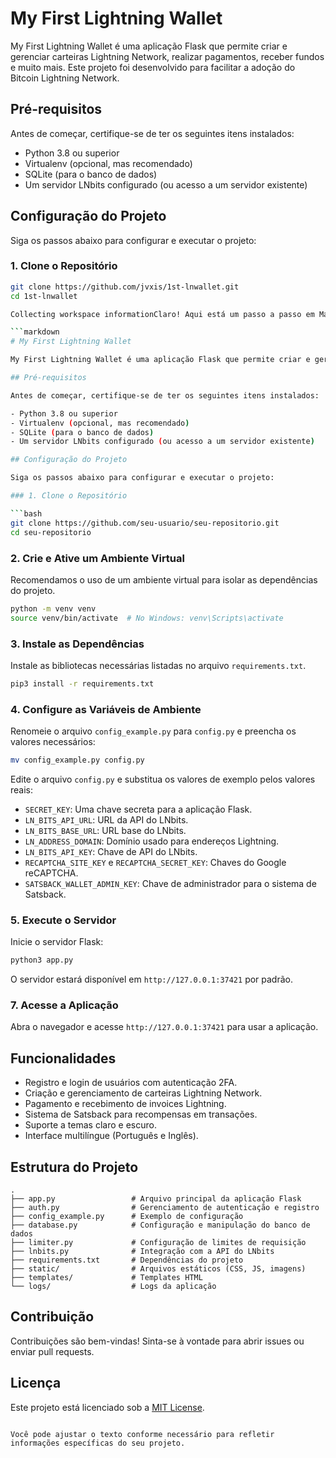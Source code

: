 # My First Lightning Wallet

My First Lightning Wallet é uma aplicação Flask que permite criar e gerenciar carteiras Lightning Network, realizar pagamentos, receber fundos e muito mais. Este projeto foi desenvolvido para facilitar a adoção do Bitcoin Lightning Network.

## Pré-requisitos

Antes de começar, certifique-se de ter os seguintes itens instalados:

- Python 3.8 ou superior
- Virtualenv (opcional, mas recomendado)
- SQLite (para o banco de dados)
- Um servidor LNbits configurado (ou acesso a um servidor existente)

## Configuração do Projeto

Siga os passos abaixo para configurar e executar o projeto:

### 1. Clone o Repositório

```bash
git clone https://github.com/jvxis/1st-lnwallet.git
cd 1st-lnwallet

Collecting workspace informationClaro! Aqui está um passo a passo em Markdown para configurar o projeto. Você pode usar este conteúdo para criar um arquivo `README.md` no GitHub:

```markdown
# My First Lightning Wallet

My First Lightning Wallet é uma aplicação Flask que permite criar e gerenciar carteiras Lightning Network, realizar pagamentos, receber fundos e muito mais. Este projeto foi desenvolvido para facilitar a adoção do Bitcoin Lightning Network.

## Pré-requisitos

Antes de começar, certifique-se de ter os seguintes itens instalados:

- Python 3.8 ou superior
- Virtualenv (opcional, mas recomendado)
- SQLite (para o banco de dados)
- Um servidor LNbits configurado (ou acesso a um servidor existente)

## Configuração do Projeto

Siga os passos abaixo para configurar e executar o projeto:

### 1. Clone o Repositório

```bash
git clone https://github.com/seu-usuario/seu-repositorio.git
cd seu-repositorio
```

### 2. Crie e Ative um Ambiente Virtual

Recomendamos o uso de um ambiente virtual para isolar as dependências do projeto.

```bash
python -m venv venv
source venv/bin/activate  # No Windows: venv\Scripts\activate
```

### 3. Instale as Dependências

Instale as bibliotecas necessárias listadas no arquivo `requirements.txt`.

```bash
pip3 install -r requirements.txt
```

### 4. Configure as Variáveis de Ambiente

Renomeie o arquivo `config_example.py` para `config.py` e preencha os valores necessários:

```bash
mv config_example.py config.py
```

Edite o arquivo `config.py` e substitua os valores de exemplo pelos valores reais:

- `SECRET_KEY`: Uma chave secreta para a aplicação Flask.
- `LN_BITS_API_URL`: URL da API do LNbits.
- `LN_BITS_BASE_URL`: URL base do LNbits.
- `LN_ADDRESS_DOMAIN`: Domínio usado para endereços Lightning.
- `LN_BITS_API_KEY`: Chave de API do LNbits.
- `RECAPTCHA_SITE_KEY` e `RECAPTCHA_SECRET_KEY`: Chaves do Google reCAPTCHA.
- `SATSBACK_WALLET_ADMIN_KEY`: Chave de administrador para o sistema de Satsback.

### 5. Execute o Servidor

Inicie o servidor Flask:

```bash
python3 app.py
```

O servidor estará disponível em `http://127.0.0.1:37421` por padrão.

### 7. Acesse a Aplicação

Abra o navegador e acesse `http://127.0.0.1:37421` para usar a aplicação.

## Funcionalidades

- Registro e login de usuários com autenticação 2FA.
- Criação e gerenciamento de carteiras Lightning Network.
- Pagamento e recebimento de invoices Lightning.
- Sistema de Satsback para recompensas em transações.
- Suporte a temas claro e escuro.
- Interface multilíngue (Português e Inglês).

## Estrutura do Projeto

```plaintext
.
├── app.py                 # Arquivo principal da aplicação Flask
├── auth.py                # Gerenciamento de autenticação e registro
├── config_example.py      # Exemplo de configuração
├── database.py            # Configuração e manipulação do banco de dados
├── limiter.py             # Configuração de limites de requisição
├── lnbits.py              # Integração com a API do LNbits
├── requirements.txt       # Dependências do projeto
├── static/                # Arquivos estáticos (CSS, JS, imagens)
├── templates/             # Templates HTML
└── logs/                  # Logs da aplicação
```

## Contribuição

Contribuições são bem-vindas! Sinta-se à vontade para abrir issues ou enviar pull requests.

## Licença

Este projeto está licenciado sob a [MIT License](LICENSE).
```

Você pode ajustar o texto conforme necessário para refletir informações específicas do seu projeto.
